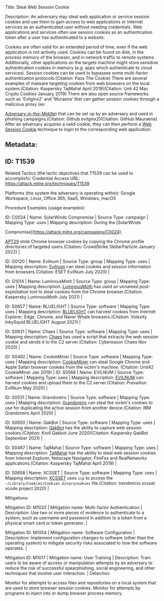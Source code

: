 Title: Steal Web Session Cookie

Description: An adversary may steal web application or service session cookies and use them to gain access to web applications or Internet services as an authenticated user without needing credentials. Web applications and services often use session cookies as an authentication token after a user has authenticated to a website.

Cookies are often valid for an extended period of time, even if the web application is not actively used. Cookies can be found on disk, in the process memory of the browser, and in network traffic to remote systems. Additionally, other applications on the targets machine might store sensitive authentication cookies in memory (e.g. apps which authenticate to cloud services). Session cookies can be used to bypasses some multi-factor authentication protocols.(Citation: Pass The Cookie) There are several examples of malware targeting cookies from web browsers on the local system.(Citation: Kaspersky TajMahal April 2019)(Citation: Unit 42 Mac Crypto Cookies January 2019) There are also open source frameworks such as 'Evilginx2' and 'Muraena' that can gather session cookies through a malicious proxy (ex:

[Adversary-in-the-Middle](https://attack.mitre.org/techniques/T1557)) that can be set up by an adversary and used in phishing campaigns.(Citation: Github evilginx2)(Citation: GitHub Mauraena) After an adversary acquires a valid cookie, they can then perform a [Web Session Cookie](https://attack.mitre.org/techniques/T1550/004) technique to login to the corresponding web application.

## Metadata:

## ID: T1539

Related Tactics (the tactic objectives that T1539 can be used to accomplish): Credential Access URL: https://attack.mitre.org/techniques/T1539

Platforms (the system the adversary is operating within): Google Workspace, Linux, Office 365, SaaS, Windows, macOS

Procedure Examples (usage examples):

ID: C0024 | Name: SolarWinds Compromise | Source Type: campaign | Mapping Type: uses | Mapping description: During the [SolarWinds

Compromise](https://attack.mitre.org/campaigns/C0024),

[APT29](https://attack.mitre.org/groups/G0016) stole Chrome browser cookies by copying the Chrome profile directories of targeted users.(Citation: CrowdStrike StellarParticle January 2022) |

ID: G0120 | Name: Evilnum | Source Type: group | Mapping Type: uses | Mapping description: [Evilnum](https://attack.mitre.org/groups/G0120) can steal cookies and session information from browsers.(Citation: ESET EvilNum July 2020) |

ID: G1014 | Name: LuminousMoth | Source Type: group | Mapping Type: uses | Mapping description: [LuminousMoth](https://attack.mitre.org/groups/G1014) has used an unnamed post-exploitation tool to steal cookies from the Chrome browser.(Citation: Kaspersky LuminousMoth July 2021) |

ID: S0657 | Name: BLUELIGHT | Source Type: software | Mapping Type: uses | Mapping description: [BLUELIGHT](https://attack.mitre.org/software/S0657) can harvest cookies from Internet Explorer, Edge, Chrome, and Naver Whale browsers.(Citation: Volexity InkySquid BLUELIGHT August 2021) |

ID: S0631 | Name: Chaes | Source Type: software | Mapping Type: uses | Mapping description: [Chaes](https://attack.mitre.org/software/S0631) has used a script that extracts the web session cookie and sends it to the C2 server.(Citation: Cybereason Chaes Nov 2020) |

ID: S0492 | Name: CookieMiner | Source Type: software | Mapping Type: uses | Mapping description: [CookieMiner](https://attack.mitre.org/software/S0492) can steal Google Chrome and Apple Safari browser cookies from the victim's machine. (Citation: Unit42 CookieMiner Jan 2019) | ID: S0568 | Name: EVILNUM | Source Type: software | Mapping Type: uses | Mapping description: [EVILNUM](https://attack.mitre.org/software/S0568) can harvest cookies and upload them to the C2 server.(Citation: Prevailion EvilNum May 2020) |

ID: S0531 | Name: Grandoreiro | Source Type: software | Mapping Type: uses | Mapping description: [Grandoreiro](https://attack.mitre.org/software/S0531) can steal the victim's cookies to use for duplicating the active session from another device.(Citation: IBM Grandoreiro April 2020) |

ID: S0650 | Name: QakBot | Source Type: software | Mapping Type: uses | Mapping description: [QakBot](https://attack.mitre.org/software/S0650) has the ability to capture web session cookies.(Citation: Kroll Qakbot June 2020)(Citation: Kaspersky QakBot September 2021) |

ID: S0467 | Name: TajMahal | Source Type: software | Mapping Type: uses | Mapping description: [TajMahal](https://attack.mitre.org/software/S0467) has the ability to steal web session cookies from Internet Explorer, Netscape Navigator, FireFox and RealNetworks applications.(Citation: Kaspersky TajMahal April 2019) |

ID: S0658 | Name: XCSSET | Source Type: software | Mapping Type: uses | Mapping description: [XCSSET](https://attack.mitre.org/software/S0658) uses <code>scp</code> to access the <code>~/Library/Cookies/Cookies.binarycookies</code> file.(Citation: trendmicro xcsset xcode project 2020) |

Mitigations:

Mitigation ID: M1032 | Mitigation name: Multi-factor Authentication | Description: Use two or more pieces of evidence to authenticate to a system; such as username and password in addition to a token from a physical smart card or token generator. |

Mitigation ID: M1054 | Mitigation name: Software Configuration | Description: Implement configuration changes to software (other than the operating system) to mitigate security risks associated to how the software operates. |

Mitigation ID: M1017 | Mitigation name: User Training | Description: Train users to be aware of access or manipulation attempts by an adversary to reduce the risk of successful spearphishing, social engineering, and other techniques that involve user interaction. | Detection:

Monitor for attempts to access files and repositories on a local system that are used to store browser session cookies. Monitor for attempts by programs to inject into or dump browser process memory.